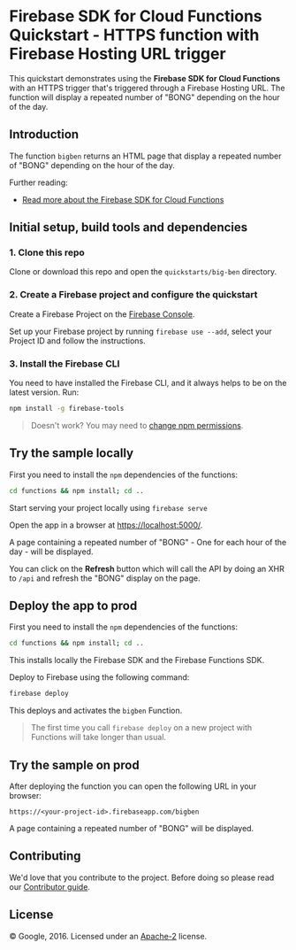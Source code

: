 # Firebase SDK for Cloud Functions Quickstart - HTTPS function with Firebase Hosting URL trigger

This quickstart demonstrates using the **Firebase SDK for Cloud Functions** with an HTTPS trigger that's triggered through a Firebase Hosting URL. The function will display a repeated number of "BONG" depending on the hour of the day.

## Introduction

The function `bigben` returns an HTML page that display a repeated number of "BONG" depending on the hour of the day.

Further reading:

- [Read more about the Firebase SDK for Cloud Functions](https://firebase.google.com/docs/functions)

## Initial setup, build tools and dependencies

### 1. Clone this repo

Clone or download this repo and open the `quickstarts/big-ben` directory.

### 2. Create a Firebase project and configure the quickstart

Create a Firebase Project on the [Firebase Console](https://console.firebase.google.com).

Set up your Firebase project by running `firebase use --add`, select your Project ID and follow the instructions.

### 3. Install the Firebase CLI

You need to have installed the Firebase CLI, and it always helps to be on the latest version. Run:

```bash
npm install -g firebase-tools
```

> Doesn't work? You may need to [change npm permissions](https://docs.npmjs.com/getting-started/fixing-npm-permissions).

## Try the sample locally

First you need to install the `npm` dependencies of the functions:

```bash
cd functions && npm install; cd ..
```

Start serving your project locally using `firebase serve`

Open the app in a browser at [https://localhost:5000/](https://localhost:5000/).

A page containing a repeated number of "BONG" - One for each hour of the day - will be displayed.

You can click on the **Refresh** button which will call the API by doing an XHR to `/api` and refresh the "BONG" display on the page.

## Deploy the app to prod

First you need to install the `npm` dependencies of the functions:

```bash
cd functions && npm install; cd ..
```

This installs locally the Firebase SDK and the Firebase Functions SDK.

Deploy to Firebase using the following command:

```bash
firebase deploy
```

This deploys and activates the `bigben` Function.

> The first time you call `firebase deploy` on a new project with Functions will take longer than usual.

## Try the sample on prod

After deploying the function you can open the following URL in your browser:

```
https://<your-project-id>.firebaseapp.com/bigben
```

A page containing a repeated number of "BONG" will be displayed.

## Contributing

We'd love that you contribute to the project. Before doing so please read our [Contributor guide](../../CONTRIBUTING.md).

## License

© Google, 2016. Licensed under an [Apache-2](../../LICENSE) license.
